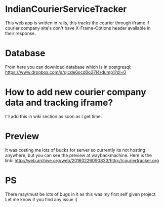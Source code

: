 # IndianCourierServiceTracker
This web app is written in rails, this tracks the courier through iframe if courier company site's don't have X-Frame-Options header available in their response.

# Database
From here you can download database which is in postgresql: https://www.dropbox.com/s/qicde6ocd0o27l4/dump1?dl=0

# How to add new courier company data and tracking iframe?
I'll add this in wiki section as soon as I get time.

# Preview
It was costing me lots of bucks for server so currently its not hosting anywhere, but you can see the preview at waybackmachine. Here is the link: http://web.archive.org/web/20160226090833/http://couriertracker.org

# PS
There may/must be lots of bugs in it as this was my first self given project. Let me know if you find any issue :)
